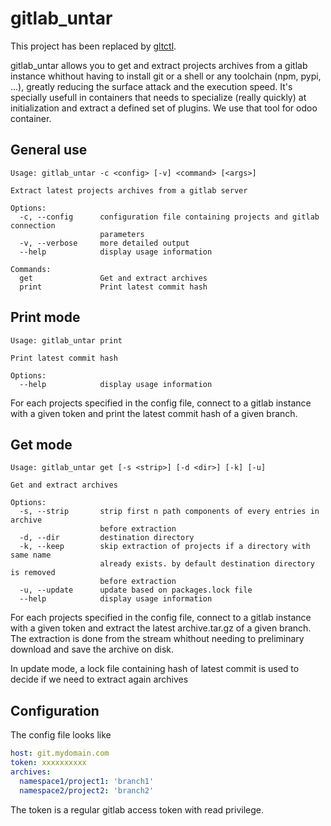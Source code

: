 # gitlab_untar

This project has been replaced by [gltctl](https://github.com/eburghar/glctl.git).

gitlab_untar allows you to get and extract projects archives from a gitlab instance whithout having to install git
or a shell or any toolchain (npm, pypi, ...), greatly reducing the surface attack and the execution speed. It's
specially usefull in containers that needs to specialize (really quickly) at initialization and extract a defined
set of plugins. We use that tool for odoo container.

## General use

```
Usage: gitlab_untar -c <config> [-v] <command> [<args>]

Extract latest projects archives from a gitlab server

Options:
  -c, --config      configuration file containing projects and gitlab connection
                    parameters
  -v, --verbose     more detailed output
  --help            display usage information

Commands:
  get               Get and extract archives
  print             Print latest commit hash
```

## Print mode

```
Usage: gitlab_untar print

Print latest commit hash

Options:
  --help            display usage information
```

For each projects specified in the config file, connect to a gitlab instance
with a given token and print the latest commit hash of a given branch.

## Get mode

```
Usage: gitlab_untar get [-s <strip>] [-d <dir>] [-k] [-u]

Get and extract archives

Options:
  -s, --strip       strip first n path components of every entries in archive
                    before extraction
  -d, --dir         destination directory
  -k, --keep        skip extraction of projects if a directory with same name
                    already exists. by default destination directory is removed
                    before extraction
  -u, --update      update based on packages.lock file
  --help            display usage information
```

For each projects specified in the config file, connect to a gitlab instance with a given token and extract the
latest archive.tar.gz of a given branch. The extraction is done from the stream whithout needing to preliminary
download and save the archive on disk.

In update mode, a lock file containing hash of latest commit is used to decide if we need to extract again archives

## Configuration

The config file looks like

```yaml
host: git.mydomain.com
token: xxxxxxxxxx 
archives:
  namespace1/project1: 'branch1'
  namespace2/project2: 'branch2'
```

The token is a regular gitlab access token with read privilege.
